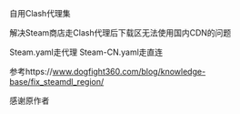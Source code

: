 自用Clash代理集

解决Steam商店走Clash代理后下载区无法使用国内CDN的问题

Steam.yaml走代理
Steam-CN.yaml走直连

参考https://www.dogfight360.com/blog/knowledge-base/fix_steamdl_region/

感谢原作者
